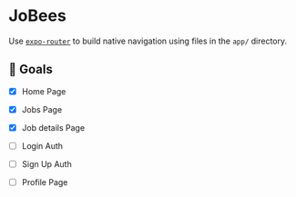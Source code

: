 # JoBees 

Use [`expo-router`](https://expo.github.io/router) to build native navigation using files in the `app/` directory.

## 🚀 Goals

- [x] Home Page
- [x] Jobs Page
- [X] Job details Page
- [ ]  Login Auth
- [ ]  Sign Up Auth
- [ ]  Profile Page


